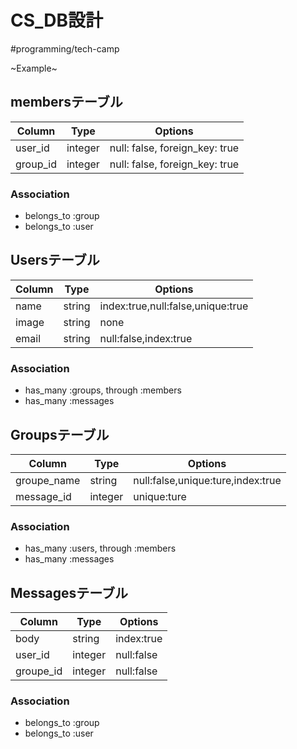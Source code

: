 # CS_DB設計
#programming/tech-camp

~Example~

## membersテーブル
|Column|Type|Options|
|------|----|-------|
|user_id|integer|null: false, foreign_key: true|
|group_id|integer|null: false, foreign_key: true|

### Association
- belongs_to :group
- belongs_to :user


## Usersテーブル
|Column|Type|Options|
|------|----|-------|
|name|string|index:true,null:false,unique:true|
|image|string|none|
|email|string|null:false,index:true|

### Association
- has_many :groups, through :members
- has_many :messages


## Groupsテーブル
|Column|Type|Options|
|------|----|-------|
|groupe_name|string|null:false,unique:ture,index:true|
|message_id|integer|unique:ture|

### Association
- has_many :users, through :members
- has_many :messages


## Messagesテーブル
|Column|Type|Options|
|------|----|-------|
|body|string|index:true|
|user_id|integer|null:false|
|groupe_id|integer|null:false|

### Association
- belongs_to :group
- belongs_to :user
